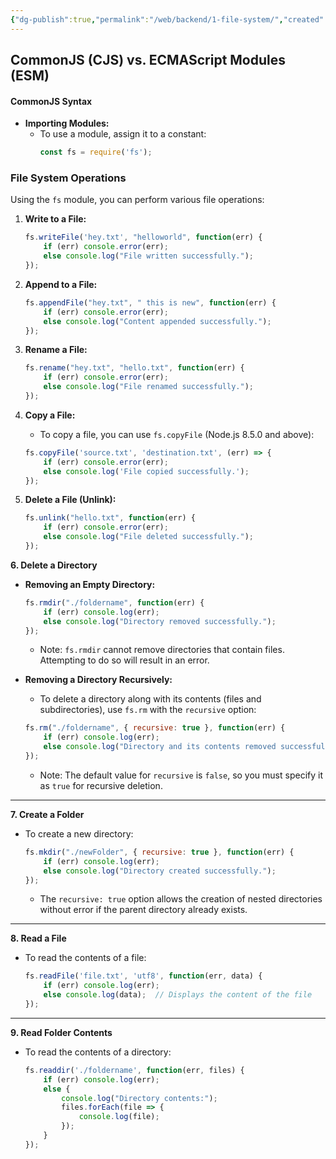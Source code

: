 ```yaml
---
{"dg-publish":true,"permalink":"/web/backend/1-file-system/","created":"2024-10-29T20:27:18.216+05:30"}
---
```




## CommonJS (CJS) vs. ECMAScript Modules (ESM)

#### CommonJS Syntax
- **Importing Modules:**
  - To use a module, assign it to a constant:
    ```javascript
    const fs = require('fs');
    ```

### File System Operations
Using the `fs` module, you can perform various file operations:

1. **Write to a File:**
   ```javascript
   fs.writeFile('hey.txt', "helloworld", function(err) {
       if (err) console.error(err);
       else console.log("File written successfully.");
   });
   ```

2. **Append to a File:**
   ```javascript
   fs.appendFile("hey.txt", " this is new", function(err) {
       if (err) console.error(err);
       else console.log("Content appended successfully.");
   });
   ```

3. **Rename a File:**
   ```javascript
   fs.rename("hey.txt", "hello.txt", function(err) {
       if (err) console.error(err);
       else console.log("File renamed successfully.");
   });
   ```

4. **Copy a File:**
   - To copy a file, you can use `fs.copyFile` (Node.js 8.5.0 and above):
   ```javascript
   fs.copyFile('source.txt', 'destination.txt', (err) => {
       if (err) console.error(err);
       else console.log('File copied successfully.');
   });
   ```

5. **Delete a File (Unlink):**
   ```javascript
   fs.unlink("hello.txt", function(err) {
       if (err) console.error(err);
       else console.log("File deleted successfully.");
   });
   ```

**6. Delete a Directory**
- **Removing an Empty Directory:**
   ```javascript
   fs.rmdir("./foldername", function(err) {
       if (err) console.log(err);
       else console.log("Directory removed successfully.");
   });
   ```
   - Note: `fs.rmdir` cannot remove directories that contain files. Attempting to do so will result in an error.

- **Removing a Directory Recursively:**
   - To delete a directory along with its contents (files and subdirectories), use `fs.rm` with the `recursive` option:
   ```javascript
   fs.rm("./foldername", { recursive: true }, function(err) {
       if (err) console.log(err);
       else console.log("Directory and its contents removed successfully.");
   });
   ```
   - Note: The default value for `recursive` is `false`, so you must specify it as `true` for recursive deletion.

---

**7. Create a Folder**
- To create a new directory:
   ```javascript
   fs.mkdir("./newFolder", { recursive: true }, function(err) {
       if (err) console.log(err);
       else console.log("Directory created successfully.");
   });
   ```
   - The `recursive: true` option allows the creation of nested directories without error if the parent directory already exists.

---

**8. Read a File**
- To read the contents of a file:
   ```javascript
   fs.readFile('file.txt', 'utf8', function(err, data) {
       if (err) console.log(err);
       else console.log(data);  // Displays the content of the file
   });
   ```

---

**9. Read Folder Contents**
- To read the contents of a directory:
   ```javascript
   fs.readdir('./foldername', function(err, files) {
       if (err) console.log(err);
       else {
           console.log("Directory contents:");
           files.forEach(file => {
               console.log(file);
           });
       }
   });
   ```

